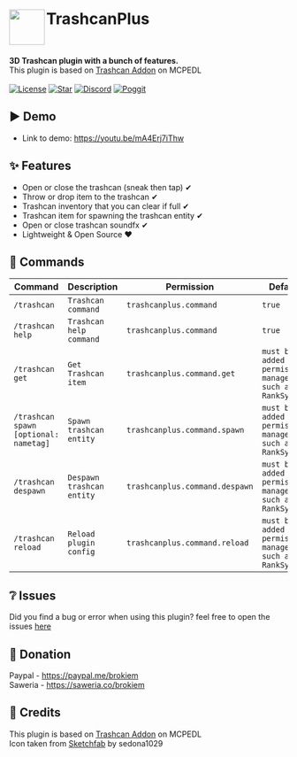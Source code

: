 <h1>TrashcanPlus<img src="https://raw.githubusercontent.com/brokiem/Trashcan/master/assets/icon.png" height="64" width="64" align="left" alt=""></h1><br>

<b>3D Trashcan plugin with a bunch of features.</b><br>
This plugin is based on [Trashcan Addon](https://mcpedl.com/trashcan-addon/) on MCPEDL<br><br>
[![License](https://img.shields.io/github/license/brokiem/Trashcan)](https://github.com/brokiem/Trashcan)
[![Star](https://img.shields.io/github/stars/brokiem/Trashcan)](https://github.com/brokiem/Trashcan/stargazers)
[![Discord](https://img.shields.io/discord/830063409000087612?color=7389D8&label=discord)](https://discord.com/invite/jy6abSrjhQ)
[![Poggit](https://poggit.pmmp.io/shield.dl.total/TrashcanPlus)](https://poggit.pmmp.io/p/TrashcanPlus)

## ▶ Demo
- Link to demo: https://youtu.be/mA4Erj7iThw

## ✨ Features

- Open or close the trashcan (sneak then tap) ✔
- Throw or drop item to the trashcan ✔
- Trashcan inventory that you can clear if full ✔
- Trashcan item for spawning the trashcan entity ✔
- Open or close trashcan soundfx ✔
- Lightweight & Open Source ❤

## 💬 Commands
| Command                                   | Description                   | Permission                 | Default    |
|-------------------------------------------|-------------------------------|----------------------------|------------|
| ```/trashcan```                           | ```Trashcan command```        | ```trashcanplus.command```                 | ```true``` |
| ```/trashcan help```                      | ```Trashcan help command```   | ```trashcanplus.command```                 | ```true``` |
| ```/trashcan get```                       | ```Get Trashcan item```       | ```trashcanplus.command.get```     | ```must be added to permission manager such as RankSystem```   |
| ```/trashcan spawn [optional: nametag]``` | ```Spawn trashcan entity```   | ```trashcanplus.command.spawn```   | ```must be added to permission manager such as RankSystem```   |
| ```/trashcan despawn```                   | ```Despawn trashcan entity``` | ```trashcanplus.command.despawn``` | ```must be added to permission manager such as RankSystem``` |
| ```/trashcan reload```                    | ```Reload plugin config```    | ```trashcanplus.command.reload```  | ```must be added to permission manager such as RankSystem```   |

## ❔ Issues

Did you find a bug or error when using this plugin? feel free to open the
issues [here](https://github.com/brokiem/Trashcan/issues/new)

## 👑 Donation

Paypal - https://paypal.me/brokiem <br>
Saweria - https://saweria.co/brokiem

## 🌟 Credits

This plugin is based on [Trashcan Addon](https://mcpedl.com/trashcan-addon/) on MCPEDL<br>
Icon taken from [Sketchfab](https://sketchfab.com/3d-models/trash-can-minecraft-831dd489b8044ba8bb77f0ca253dcfde) by
sedona1029
